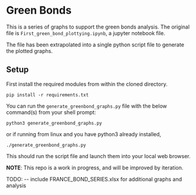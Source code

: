 # Green Bonds

This is a series of graphs to support the green bonds analysis. The original file is `First_green_bond_plottying.ipynb`, a jupyter notebook file.

The file has been extrapolated into a single python script file to generate the plotted graphs.

## Setup

First install the required modules from within the cloned directory.

`pip install -r requirements.txt`

You can run the `generate_greenbond_graphs.py` file with the below command(s) from your shell prompt:

`python3 generate_greenbond_graphs.py`

or if running from linux and you have python3 already installed,

`./generate_greenbond_graphs.py`

This should run the script file and launch them into your local web browser.

__NOTE__: This repo is a work in progress, and will be improved by iteration.

TODO: 
 -- include FRANCE_BOND_SERIES.xlsx for additional graphs and analysis
